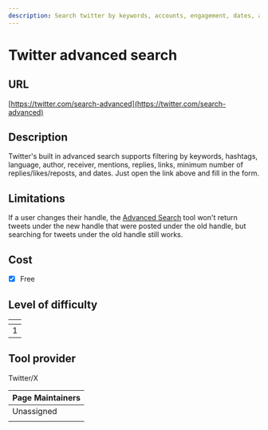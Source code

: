 ```yaml
---
description: Search twitter by keywords, accounts, engagement, dates, and more
---
```


# Twitter advanced search

## URL

[https://twitter.com/search-advanced](https://twitter.com/search-advanced)

## Description

Twitter's built in advanced search supports filtering by keywords, hashtags, language, author, receiver, mentions, replies, links, minimum number of replies/likes/reposts, and dates. Just open the link above and fill in the form.

## Limitations

If a user changes their handle, the [Advanced Search](https://twitter.com/search-advanced?lang=en) tool won't return tweets under the new handle that were posted under the old handle, but searching for tweets under the old handle still works.

## Cost

* [x] Free

## Level of difficulty

<table><thead><tr><th data-type="rating" data-max="5"></th></tr></thead><tbody><tr><td>1</td></tr></tbody></table>

## Tool provider

Twitter/X

| Page Maintainers |
| ---------------- |
| Unassigned       |
|                  |
